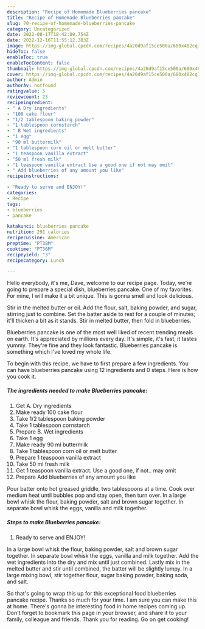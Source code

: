 ```yaml
---
description: "Recipe of Homemade Blueberries pancake"
title: "Recipe of Homemade Blueberries pancake"
slug: 70-recipe-of-homemade-blueberries-pancake
category: Uncategorized
date: 2022-08-17T18:42:09.754Z
date: 2022-12-16T11:55:12.383Z
image: https://img-global.cpcdn.com/recipes/4a20d9af15ce500a/680x482cq70/blueberries-pancake-recipe-main-photo.jpg
hideToc: false
enableToc: true
enableTocContent: false
thumbnail: https://img-global.cpcdn.com/recipes/4a20d9af15ce500a/680x482cq70/blueberries-pancake-recipe-main-photo.jpg
cover: https://img-global.cpcdn.com/recipes/4a20d9af15ce500a/680x482cq70/blueberries-pancake-recipe-main-photo.jpg
author: Admin
authorAv: notfound
ratingvalue: 5
reviewcount: 23
recipeingredient:
- " A Dry ingredients"
- "100 cake flour"
- "1/2 tablespoon baking powder"
- "1 tablespoon cornstarch"
- " B Wet ingredients"
- "1 egg"
- "90 ml buttermilk"
- "1 tablespoon corn oil or melt butter"
- "1 teaspoon vanilla extract"
- "50 ml fresh milk"
- "1 teaspoon vanilla extract Use a good one if not may omit"
- " Add blueberries of any amount you like"
recipeinstructions:

- "Ready to serve and ENJOY!"
categories:
- Recipe
tags:
- blueberries
- pancake

katakunci: blueberries pancake 
nutrition: 291 calories
recipecuisine: American
preptime: "PT38M"
cooktime: "PT36M"
recipeyield: "3"
recipecategory: Lunch

---
```



Hello everybody, it's me, Dave, welcome to our recipe page. Today, we're going to prepare a special dish, blueberries pancake. One of my favorites. For mine, I will make it a bit unique. This is gonna smell and look delicious.

Stir in the melted butter or oil. Add the flour, salt, baking powder, and sugar, stirring just to combine. Set the batter aside to rest for a couple of minutes; it&#39;ll thicken a bit as it stands. Stir in melted butter, then fold in blueberries.

Blueberries pancake is one of the most well liked of recent trending meals on earth. It's appreciated by millions every day. It's simple, it's fast, it tastes yummy. They're fine and they look fantastic. Blueberries pancake is something which I've loved my whole life.


To begin with this recipe, we have to first prepare a few ingredients. You can have blueberries pancake using 12 ingredients and 0 steps. Here is how you cook it.

<!--inarticleads1-->

##### The ingredients needed to make Blueberries pancake:

1. Get  A. Dry ingredients
1. Make ready 100 cake flour
1. Take 1/2 tablespoon baking powder
1. Take 1 tablespoon cornstarch
1. Prepare  B. Wet ingredients
1. Take 1 egg
1. Make ready 90 ml buttermilk
1. Take 1 tablespoon corn oil or melt butter
1. Prepare 1 teaspoon vanilla extract
1. Take 50 ml fresh milk
1. Get 1 teaspoon vanilla extract. Use a good one, if not.. may omit
1. Prepare  Add blueberries of any amount you like


Pour batter onto hot greased griddle, two tablespoons at a time. Cook over medium heat until bubbles pop and stay open, then turn over. In a large bowl whisk the flour, baking powder, salt and brown sugar together. In separate bowl whisk the eggs, vanilla and milk together. 

<!--inarticleads2-->

##### Steps to make Blueberries pancake:


1. Ready to serve and ENJOY!

In a large bowl whisk the flour, baking powder, salt and brown sugar together. In separate bowl whisk the eggs, vanilla and milk together. Add the wet ingredients into the dry and mix until just combined. Lastly mix in the melted butter and stir until combined, the batter will be slightly lumpy. In a large mixing bowl, stir together flour, sugar baking powder, baking soda, and salt. 

So that's going to wrap this up for this exceptional food blueberries pancake recipe. Thanks so much for your time. I am sure you can make this at home. There's gonna be interesting food in home recipes coming up. Don't forget to bookmark this page in your browser, and share it to your family, colleague and friends. Thank you for reading. Go on get cooking!
